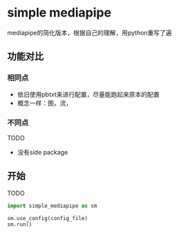 # simple mediapipe

mediapipe的简化版本，根据自己的理解，用python重写了遍

## 功能对比

### 相同点

- 依旧使用pbtxt来进行配置，尽量能跑起来原本的配置
- 概念一样：图，流，

### 不同点

TODO

- 没有side package


## 开始

TODO

```python
import simple_mediapipe as sm

sm.use_config(config_file)
sm.run()
```
